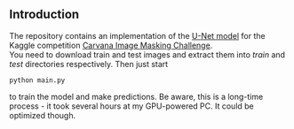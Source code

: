 ## Introduction
The repository contains an implementation of the [U-Net model](https://arxiv.org/abs/1505.04597) for the Kaggle competition [Carvana Image Masking Challenge](https://www.kaggle.com/c/carvana-image-masking-challenge).  
You need to download train and test images and extract them into _train_ and _test_ directories respectively. Then just start 
```
python main.py
```
to train the model and make predictions. Be aware, this is a long-time process - it took several hours at my GPU-powered PC. It could be optimized though.
